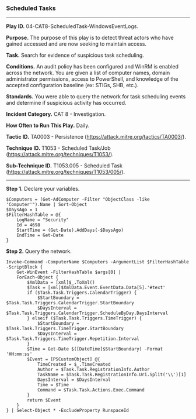 ### Scheduled Tasks

---

**Play ID.** 04-CAT8-ScheduledTask-WindowsEventLogs.

**Purpose.** The purpose of this play is to detect threat actors who have gained accessed and are now seeking to maintain access.

**Task.** Search for evidence of suspicious task scheduling.

**Conditions.** An audit policy has been configured and WinRM is enabled across the network. You are given a list of computer names, domain administrator permissions, access to PowerShell, and knowledge of the accepted configuration baseline (ex: STIGs, SHB, etc.).

**Standards.** You were able to query the network for task scheduling events and determine if suspicious activity has occurred. 

**Incident Category.** CAT 8 - Investigation.

**How Often to Run This Play.** Daily. 

**Tactic ID.** TA0003 - Persistence (https://attack.mitre.org/tactics/TA0003/).

**Technique ID.** T1053 - Scheduled Task/Job (https://attack.mitre.org/techniques/T1053/).

**Sub-Technique ID.** T1053.005 - Scheduled Task (https://attack.mitre.org/techniques/T1053/005/).

---

**Step 1.** Declare your variables.
```pwsh
$Computers = (Get-AdComputer -Filter "ObjectClass -like 'Computer'").Name | Sort-Object
$DaysAgo = 1
$FilterHashTable = @{
    LogName = "Security"
    Id = 4698
    StartTime = (Get-Date).AddDays(-$DaysAgo)
    EndTime = Get-Date
}
```

**Step 2.** Query the network.
```pwsh
Invoke-Command -ComputerName $Computers -ArgumentList $FilterHashTable -ScriptBlock {
    Get-WinEvent -FilterHashTable $args[0] |
    ForEach-Object {
        $XmlData = [xml]$_.ToXml()
        $Task = [xml]$XmlData.Event.EventData.Data[5].'#text'
        if ($Task.Task.Triggers.CalendarTrigger) {
            $StartBoundary = $Task.Task.Triggers.CalendarTrigger.StartBoundary
            $DaysInterval = $Task.Task.Triggers.CalendarTrigger.ScheduleByDay.DaysInterval  
        } elseif ($Task.Task.Triggers.TimeTrigger) {
            $StartBoundary = $Task.Task.Triggers.TimeTrigger.StartBoundary
            $DaysInterval = $Task.Task.Triggers.TimeTrigger.Repetition.Interval
        }
        $Time = Get-Date $([DateTime]$StartBoundary) -Format 'HH:mm:ss'
        $Event = [PSCustomObject] @{
            TimeCreated = $_.TimeCreated
            Author = $Task.Task.RegistrationInfo.Author
            TaskName = $Task.Task.RegistrationInfo.Uri.Split('\\')[1]
            DaysInterval = $DaysInterval
            Time = $Time
            Command = $Task.Task.Actions.Exec.Command     
        }
        return $Event
    }
} | Select-Object * -ExcludeProperty RunspaceId
```
